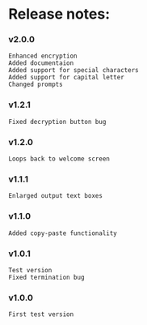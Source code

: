 # Release notes:

### v2.0.0
	Enhanced encryption
    Added documentaion
    Added support for special characters
    Added support for capital letter
    Changed prompts
	
### v1.2.1
	Fixed decryption button bug
	
### v1.2.0
    Loops back to welcome screen

### v1.1.1
    Enlarged output text boxes
    
### v1.1.0
    Added copy-paste functionality 

### v1.0.1
    Test version
    Fixed termination bug

### v1.0.0
    First test version
